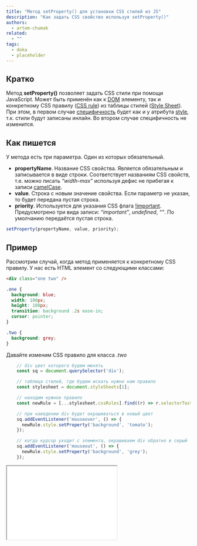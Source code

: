 ```yaml
---
title: "Метод setProperty() для установки CSS стилей из JS"
description: "Как задать CSS свойство используя setProperty()"
authors:
  - artem-chumak
related:
  - ""
tags:
  - doka
  - placeholder
---
```


<!--
1. В description есть описание для соцсетей и поисковиков, не больше 200 символов
2. В authors есть ники авторов основного текста
3. В contributors перечислены ники всех соавторов и тех, кто работал над текстом (дописали «На практике»? Переписали блок? Вам сюда)
4. В keywords записаны ключевые слова для SEO: пишем сюда слова или фразы, которых нет в тексте статьи, но по ним могут искать этот материал
5. Удалены все пустые теги в шапке
6. Подпапка автора есть в папке _people/_
7. Демки лежат в подпапке _demos/_
8. В related добавлено три ссылки на материалы Доки, которые будут предлагаться в конце. Не добавляем следующий или предыдущий материал в разделе
-->

## Кратко
Метод **setProperty()** позволяет задать CSS стили при помощи JavaScript. Может быть применён как к [DOM](/js/dom/) элементу, так и конкретному CSS правилу ([CSS rule](/css/css-rule/)) из таблицы стилей ([Style Sheet](/css/cascade/)).
При этом, в первом случае [специфичность](/css/specificity/) будет как и у атрибута [style](/js/element-style/), т.к. стили будут записаны инлайн. Во втором случае специфичность не изменится.

## Как пишется
У метода есть три параметра. Один из которых обязательный.

- **propertyName**. Название CSS свойства. Является обязательным и записывается в виде строки. Соответствует названиям CSS свойств, т.е. можно писать _“width-max”_ используя дефис не прибегая к записи [camelCase](https://ru.wikipedia.org/wiki/CamelCase).
- **value**. Строка с новым значение свойства. Если параметр не указан, то будет передана пустая строка.
- **priority**. Используется для указания CSS флага [!important](css/important/). Предусмотрено три вида записи: _“important”_, _undefined_, _“”_. По умолчанию передаётся пустая строка.
```JavaScript
setProperty(propertyName, value, priority);
```

## Пример
Рассмотрим случай, когда метод применяется к конкретному CSS правилу.
У нас есть HTML элемент со следующими классами:
```html
<div class="one two" />
```
```css
.one {
  background: blue;
  width: 100px;
  height: 100px;
  transition: background .2s ease-in;
  cursor: pointer;
}

.two {
  background: grey;
}
```
Давайте изменим CSS правило для класса _.two_
```JavaScript
    // div цвет которого будем менять
    const sq = document.querySelector('div');

    // таблица стилей, где будем искать нужно нам правило
    const stylesheet = document.styleSheets[1];

    // находим нужное правило
    const newRule = [...stylesheet.cssRules].find((r) => r.selectorText === ".two");

    // при наведении div будет окрашиваться в новый цвет
    sq.addEventListener('mouseover', () => {
      newRule.style.setProperty('background', 'tomato');
    });

    // когда курсор уходит с элемента, окрашиваем div обратно в серый
    sq.addEventListener('mouseout', () => {
      newRule.style.setProperty('background', 'grey');
    });
```

<iframe title="Как использовать setProperty() для изменения стилей" src="demos/example/" height="200"> </iframe>
